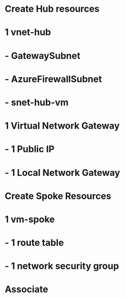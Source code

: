 #
# Create Hub resources
# 1 vnet-hub
#   - GatewaySubnet
#    - AzureFirewallSubnet
#   - snet-hub-vm
# 1 Virtual Network Gateway
#   - 1 Public IP
#   - 1 Local Network Gateway


# Create Spoke Resources
# 1 vm-spoke
#   - 1 route table
#   - 1 network security group

# Associate